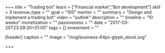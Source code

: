 +++
title = "Trading bot"
learn = ["Financial market","Bot development"]
skill = 3
revenue_type = ""
goal = "100"
mentor = ""
summary = "Design and implement a trading bot"
video = "putlink"
description = ""
timeline = "10 weeks"
monetization = ""
passiveness = ""
date = "2017-03-20T23:29:20+01:00"
tags = []
investment = ""

[header]
  caption = ""
  image = "/svg/business-64px-glyph_stock.svg"

+++

